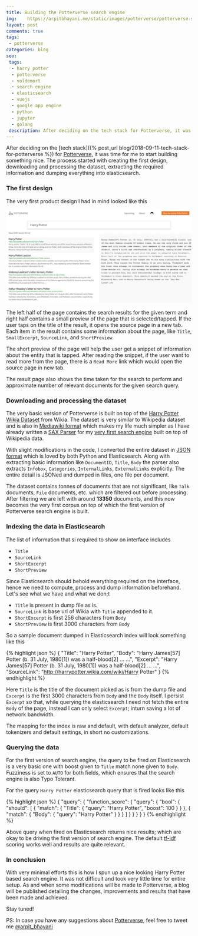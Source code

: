```yaml
---
title: Building the Potterverse search engine
img:    https://arpitbhayani.me/static/images/potterverse/potterverse-search-engine.jpg
layout: post
comments: true
tags:
 - potterverse
categories: blog
seo:
 tags:
  - harry potter
  - potterverse
  - voldemort
  - search engine
  - elasticsearch
  - vuejs
  - google app engine
  - python
  - jupyter
  - golang
 description: After deciding on the tech stack for Potterverse, it was time for me to get started with building something nice.
---
```


After deciding on the [tech stack]({% post_url blog/2018-09-11-tech-stack-for-potterverse %})
for [Potterverse](http://potterverse.arpitbhayani.me/), it was time for me to
start building something nice. The process started with creating the first design, downloading
and processing the dataset, extracting the required information and dumping everything into
elasticsearch.

### The first design
The very first product design I had in mind looked like this

<div class="ui hidden divider"></div>
<div class="ui image">
    <img src="/static/images/potterverse/design-001.jpg" />
</div>
<div class="ui hidden divider"></div>

The left half of the page contains the search results for the given term
and right half contains a small preview of the page that is selected/tapped. If the user
taps on the title of the result, it opens the source page in a new tab. Each item in the result
contains some information about the page, like `Title`, `SmallExcerpt`, `SourceLink`, and
`ShortPreview`.

The short preview of the page will help the user get a snippet of information about the
entity that is tapped. After reading the snippet, if the user want to read more from
the page, there is a `Read More` link which would open the source page in new tab.

The result page also shows the time taken for the search to perform and approximate number of
relevant documents for the given search query.

### Downloading and processing the dataset
The very basic version of Potterverse is built on top of the
[Harry Potter Wikia Dataset](http://harrypotter.wikia.com/wiki/Help:Database_download) from Wikia.
The dataset is very similar to Wikipedia dataset and is also in [Mediawiki format](https://www.mediawiki.org/wiki/MediaWiki)
which makes my life much simpler as I have already written a [SAX Parser](https://en.wikipedia.org/wiki/Simple_API_for_XML) for my [very first search engine](http://github.com/arpitbbhayani/wikise) built on top of Wikipedia data.

With slight modifications in the code, I converted the entire dataset in
[JSON format](http://www.json.org/) which is loved by both Python and Elasticsearch. Along with extracting
basic information like `DocumentID`, `Title`, `Body` the parser also extracts `Infobox`, `Categories`,
`InternalLinks`, `ExternalLinks` explicitly. The entire detail is JSONed and dumped in files, one
file per document.

The dataset contains tonnes of documents that are not significant, like `Talk` documents, `File` documents,
etc. which are filtered out before processing. After filtering we are left with around **13350** documents,
and this now becomes the very first corpus on top of which the first version of Potterverse
search engine is built.


### Indexing the data in Elasticsearch
The list of information that si required to show on interface includes
 - `Title`
 - `SourceLink`
 - `ShortExcerpt`
 - `ShortPreview`

Since Elasticsearch should behold everything required on the interface, hence we need to compute,
process and dump information beforehand. Let's see what we have and what we don;t

 - `Title` is present in dump file as is.
 - `SourceLink` is base url of Wikia with `Title` appended to it.
 - `ShortExcerpt` is first 256 characters from `Body`
 - `ShortPreview` is first 3000 characters from `Body`

So a sample document dumped in Elasticsearch index will look something like this

{% highlight json %}
{
    "Title": "Harry Potter",
    "Body": "Harry James[57] Potter (b. 31 July, 1980[1]) was a half-blood[2] ... ...",
    "Excerpt": "Harry James[57] Potter (b. 31 July, 1980[1]) was a half-blood[2] ... ...",
    "SourceLink": "http://harrypotter.wikia.com/wiki/Harry Potter"
}
{% endhighlight %}

Here `Title` is the title of the document picked as is from the dump file and `Excerpt` is the
first 3000 characters from `Body` and the `Body` itself. I persist `Excerpt` so that, while
querying the elasticsearch I need not fetch the entire `Body` of the page, instead I can only
select `Excerpt`; inturn saving a lot of network bandwidth.

The mapping for the index is raw and default, with default analyzer, default tokenizers and
default settings, in short no customizations.

### Querying the data
For the first version of search engine, the query to be fired on Elasticsearch is a very basic
one with boost given to `Title` match none given to `Body`. Fuzziness is set
to `AUTO` for both fields, which ensures that the search engine is also Typo Tolerant.

For the query `Harry Potter` elasticsearch query that is fired looks like this

{% highlight json %}
{
  "query": {
    "function_score": {
      "query": {
        "bool": {
          "should": [
            {
              "match": {
                "Title": {
                  "query": "Harry Potter",
                  "boost": 100
                }
              }
            },
            {
              "match": {
                "Body": {
                  "query": "Harry Potter"
                }
              }
            }
          ]
        }
      }
    }
  }
}
{% endhighlight %}

Above query when fired on Elasticsearch returns nice results; which are okay
to be driving the first version of search engine. The default
[tf-idf](https://en.wikipedia.org/wiki/Tf%E2%80%93idf) scoring
works well and results are quite relevant.

### In conclusion
With very minimal efforts this is how I spun up a nice looking Harry Potter based search
engine. It was not difficult and took very little time for entire setup. As and when
some modifications will be made to Potterverse, a blog will be published detailing
the changes, improvements and results that have been made and achieved.

Stay tuned!

PS: In case you have any suggestions about [Potterverse](http://potterverse.arpitbhayani.me/),
feel free to tweet me [@arpit_bhayani](https://twitter.com/arpit_bhayani)
